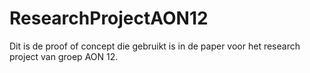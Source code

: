 # ResearchProjectAON12
Dit is de proof of concept die gebruikt is in de paper voor het research project van groep AON 12.
